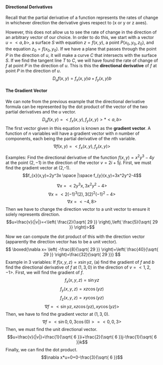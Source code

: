 #### Directional Derivatives

Recall that the partial derivative of a function represents the rates of change in whichever direction the derivative gives respect to (x or y or z axes).

However, this does not allow us to see the rate of change in the direction of an arbitrary vector of our choice. 
In order to do this, we start with a vector $u=<a,b>$, a surface $S$ with equation $z=f(x,y)$, a point $P(x_{0},y_{0},z_{0})$, and the equation $z_{0}=f(x_{0},y_{0})$. If we have a plane that passes through the point $P$ in the direction of $u$, it will make a curve $C$ that intersects with the surface $S$. If we find the tangent line $T$ to $C$, we will have found the rate of change of $f$ at point $P$ in the direction of $u$. This is this the **directional derivative** of $f$ at point $P$ in the direction of $u$.
$$D_{u}f(x,y)=f_{x}(x,y)a+f_{y}(x,y)b$$
#### The Gradient Vector
We can note from the previous example that the directional derivative formula can be represented by the dot product of the vector of the two partial derivatives and the $u$ vector. $$D_{u}f(x,y)=<f_{x}(x,y),f_{y}(x,y)>*<a,b>$$
The first vector given in this equation is known as the **gradient vector**. A function of $n$ variables will have a gradient vector with $n$ number of components, each being the partial derivative of the $n$th variable.
$$\nabla f(x,y)=<f_{x}(x,y),f_{y}(x,y)>$$

Examples:
Find the directional derivative of the function $f(x,y)=x^2y^3-4y$ at the point $(2,-1)$ in the direction of the vector $v=2i+5j$.
First, we must find the gradient vector at (2,-1). $$f_{x}(x,y)=2y^3x \space |\space f_{y}(x,y)=3x^2y^2-4$$

$$\nabla x=<2y^3x,3x^2y^2-4>$$
$$\nabla x=<2(-1)^3(2),3(2)^2(-1)^2-4>$$
$$\nabla x=<-4,8>$$
Then we have to change the direction vector to a unit vector to ensure it solely represents direction.
$$u=\frac{v}{|v|}=<\left( \frac{2}{\sqrt{ 29 }} \right),\left( \frac{5}{\sqrt{ 29 }} \right)>$$

Now we can compute the dot product of this with the direction vector (apparently the direction vector has to be a unit vector). $$
\boxed{\nabla x= \left( -\frac{8}{\sqrt{ 29 }} \right)+\left( \frac{40}{\sqrt{ 29 }} \right)=\frac{32}{\sqrt{ 29 }}}
$$
Example in 3 variables: If $f(x,y,z)=x\sin yz$, (a) find the gradient of $f$ and $b$ find the directional derivative of $f$ at $(1,3,0)$ in the direction of $v=<1,2,-1>$.
First, we will find the gradient of $f$. $$f_{x}(x,y,z)=\sin yz$$
$$f_{y}(x,y,z)=xz\cos(yz)$$
$$f_{z}(x,y,z)=xy\cos(yz)$$
$$\nabla f=<\sin yz,xz\cos(yz),xy\cos(yz)>$$
Then, we have to find the gradient vector at $(1,3,0)$.
$$\nabla f=<\sin 0,0,3\cos(0)>=<0,0,3>$$
Then, we must find the unit directional vector. $$u=\frac{v}{|v|}=\frac{1}{\sqrt{ 6 }}i+\frac{2}{\sqrt{ 6 }}j-\frac{1}{\sqrt{ 6 }}k$$
Finally, we can find the dot product.
$$\nabla x*u=0+0-\frac{3}{\sqrt{ 6 }}$$

$$$$
